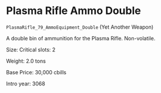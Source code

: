 # Plasma Rifle Ammo Double

`PlasmaRifle_79_AmmoEquipment_Double` (Yet Another Weapon)

A double bin of ammunition for the Plasma Rifle. Non-volatile.

Size: Critical slots: 2

Weight: 2.0 tons

Base Price: 30,000 cbills

Intro year: 3068

